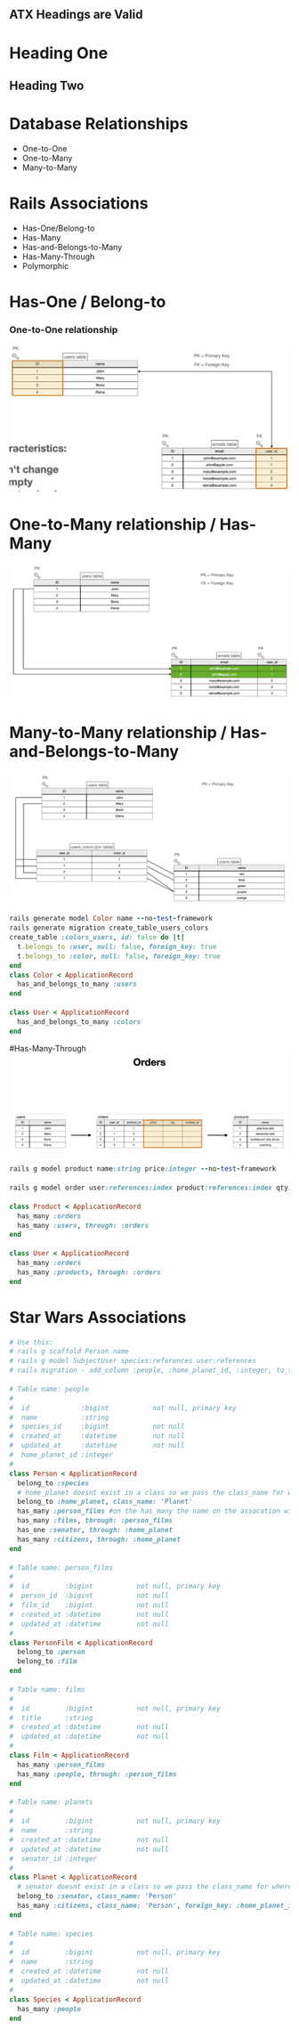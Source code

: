 ## ATX Headings are Valid ##
Heading One
===========

Heading Two
---
# Database Relationships
- One-to-One
- One-to-Many
- Many-to-Many

# Rails Associations
- Has-One/Belong-to
- Has-Many
- Has-and-Belongs-to-Many
- Has-Many-Through
- Polymorphic

# Has-One / Belong-to
### One-to-One relationship
![The San Juan Mountains are beautiful!](/Images/associations_1.png)
# One-to-Many relationship / Has-Many
![The San Juan Mountains are beautiful!](/Images/associations_2.png)
# Many-to-Many relationship / Has-and-Belongs-to-Many
![The San Juan Mountains are beautiful!](/Images/associations_3.png)
```ruby
rails generate model Color name --no-test-framework
rails generate migration create_table_users_colors
create_table :colors_users, id: false do |t|
  t.belongs_to :user, null: false, foreign_key: true
  t.belongs_to :color, null: false, foreign_key: true
end
class Color < ApplicationRecord
  has_and_belongs_to_many :users
end

class User < ApplicationRecord
  has_and_belongs_to_many :colors
end
```
#Has-Many-Through
![The San Juan Mountains are beautiful!](/Images/associations_6.png)
```ruby
rails g model product name:string price:integer --no-test-framework

rails g model order user:references:index product:references:index qty:integer price:integer created_at:timestamp --no-timestamps

class Product < ApplicationRecord
  has_many :orders
  has_many :users, through: :orders
end

class User < ApplicationRecord
  has_many :orders
  has_many :products, through: :orders
end
```
# Star Wars Associations

```ruby
# Use this:
# rails g scaffold Person name
# rails g model SubjectUser species:references user:references
# rails migration - add_column :people, :home_planet_id, :integer, to_table: { foreign_key: :planets }

# Table name: people
#
#  id             :bigint           not null, primary key
#  name           :string
#  species_id     :bigint           not null
#  created_at     :datetime         not null
#  updated_at     :datetime         not null
#  home_planet_id :integer
#
class Person < ApplicationRecord
  belong_to :species
  # home_planet doesnt exist in a class so we pass the class_name for where home_planet is in
  belong_to :home_planet, class_name: 'Planet'
  has_many :person_films #on the has_many the name on the assocation will be plural
  has_many :films, through: :person_films
  has_one :senator, through: :home_planet
  has_many :citizens, through: :home_planet
end

# Table name: person_films
#
#  id         :bigint           not null, primary key
#  person_id  :bigint           not null
#  film_id    :bigint           not null
#  created_at :datetime         not null
#  updated_at :datetime         not null
#
class PersonFilm < ApplicationRecord
  belong_to :person
  belong_to :film
end

# Table name: films
#
#  id         :bigint           not null, primary key
#  title      :string
#  created_at :datetime         not null
#  updated_at :datetime         not null
#
class Film < ApplicationRecord
  has_many :person_films
  has_many :people, through: :person_films
end

# Table name: planets
#
#  id         :bigint           not null, primary key
#  name       :string
#  created_at :datetime         not null
#  updated_at :datetime         not null
#  senator_id :integer
#
class Planet < ApplicationRecord
  # senator doesnt exist in a class so we pass the class_name for where senator is in
  belong_to :senator, class_name: 'Person'
  has_many :citizens, class_name: 'Person', foreign_key: :home_planet_id
end

# Table name: species
#
#  id         :bigint           not null, primary key
#  name       :string
#  created_at :datetime         not null
#  updated_at :datetime         not null
#
class Species < ApplicationRecord
  has_many :people
end
